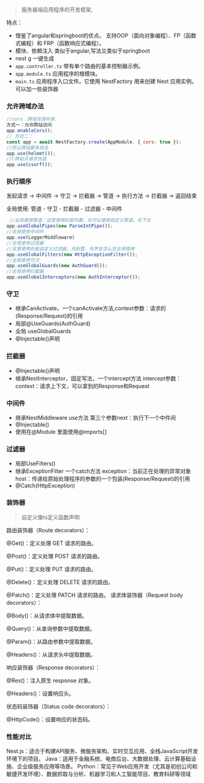 > 服务器端应用程序的开发框架,

特点：

- 借鉴了angular和springboot的优点。 支持OOP（面向对象编程）、FP（函数式编程）和 FRP（函数响应式编程）。
- 模块、依赖注入 类似于angular,写法又类似于springboot
- nest g 一键生成
- `app.controller.ts` 带有单个路由的基本控制器示例。
- `app.module.ts` 应用程序的根模块。
- `main.ts` 应用程序入口文件。它使用 NestFactory 用来创建 Nest 应用实例。可以加一些装饰器

### 允许跨域办法

```js
//cors：跨域资源共享，
方式一：允许跨站访问
app.enableCors();
// 方式二：
const app = await NestFactory.create(AppModule, { cors: true });
//防止跨站脚本攻击
app.use(helmet());
//C跨站点请求伪造
app.use(csurf());
```

### 执行顺序

发起请求 -> 中间件 -> 守卫 -> 拦截器 -> 管道 -> 执行方法 -> 拦截器 -> 返回结束

全局使用: 管道 - 守卫 - 拦截器 - 过滤器 - 中间件

```js
 //全局使用管道：这里使用的是内置，也可以使用自定义管道，在下文
app.useGlobalPipes(new ParseIntPipe());
//全局使用中间件
app.use(LoggerMiddleware)
//全局使用过滤器
//这里使用的是自定义过滤器，先别管，先学会怎么在全局使用
app.useGlobalFilters(new HttpExceptionFilter());
//全局使用守卫
app.useGlobalGuards(new AuthGuard());
//全局使用拦截器
app.useGlobalInterceptors(new AuthInterceptor());
```

### 守卫

- 继承CanActivate，一个canActivate方法,context参数：请求的(Response/Request)的引用
- 局部@UseGuards(AuthGuard)
- 全局 useGlobalGuards
- @Injectable()声明

### 拦截器

- @Injectable()声明
- 继承NestInterceptor，固定写法，一个intercept方法 intercept参数：context：请求上下文，可以拿到的Response和Request

### 中间件

- 继承NestMiddleware use方法 第三个参数next：执行下一个中件间
- @Injectable()
- 使用在@Module 里面使用@imports[]

### 过滤器

- 局部UseFilters()
- 继承ExceptionFilter 一个catch方法  exception：当前正在处理的异常对象  host：传递给原始处理程序的参数的一个包装(Response/Request)的引用
- @Catch(HttpException)

### 装饰器

> 自定义像ts定义函数声明

路由装饰器（Route decorators）：

@Get()：定义处理 GET 请求的路由。

@Post()：定义处理 POST 请求的路由。

@Put()：定义处理 PUT 请求的路由。

@Delete()：定义处理 DELETE 请求的路由。

@Patch()：定义处理 PATCH 请求的路由。
请求体装饰器（Request body decorators）：

@Body()：从请求体中提取数据。

@Query()：从查询参数中提取数据。

@Param()：从路由参数中提取数据。

@Headers()：从请求头中提取数据。

响应装饰器（Response decorators）：

@Res()：注入原生 response 对象。

@Headers()：设置响应头。

状态码装饰器（Status code decorators）：

@HttpCode()：设置响应的状态码。

### 性能对比

Nest.js：适合于构建API服务、微服务架构、实时交互应用、全栈JavaScript开发环境下的项目。
Java：适用于金融系统、电商后台、大数据处理、云计算基础设施、企业级服务应用等场景。
Python：常见于Web应用开发（尤其是初创公司和敏捷开发环境）、数据抓取与分析、机器学习和人工智能项目、教育科研等领域
